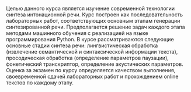 Целью данного курса является изучение современной технологии синтеза интонационной речи.
Курс построен как последовательность лабораторных работ, соответствующих основным этапам генерации синтезированной речи.
Предполагается решение задач каждого этапа методами машинного обучения с реализацией на языке программирования Python.
В курсе рассматриваются следующие основные стадии синтеза речи: лингвистическая обработка (извлечение семантической и синтаксической информации текста), просодическая обработка (определение параметров паузации), фонетический транскриптор, определение акустических параметров.
Оценка за экзамен по курсу определяется качеством выполнения, своевременной сдачей лабораторных работ и прохождением online текстов по каждому этапу.